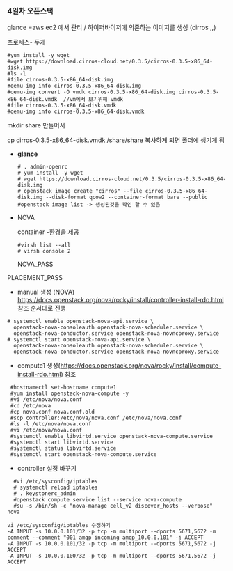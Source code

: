 ### 4일차 오픈스택

glance =aws ec2 에서 관리  / 하이퍼바이저에 의존하는 이미지를 생성 (cirros ,,)

프로세스- 두개

```shell
#yum install -y wget
#wget https://download.cirros-cloud.net/0.3.5/cirros-0.3.5-x86_64-disk.img
#ls -l
#file cirros-0.3.5-x86_64-disk.img 
#qemu-img info cirros-0.3.5-x86_64-disk.img 
#qemu-img convert -O vmdk cirros-0.3.5-x86_64-disk.img cirros-0.3.5-x86_64-disk.vmdk  //vm에서 보기위해 vmdk
#file cirros-0.3.5-x86_64-disk.vmdk 
#qemu-img info cirros-0.3.5-x86_64-disk.vmdk 
```

 mkdir share 만들어서 

 cp cirros-0.3.5-x86_64-disk.vmdk  /share/share 복사하게 되면 폴더에 생기게 됨 

- **glance** 

  ```shell
  # . admin-openrc
  # yum install -y wget
  # wget https://download.cirros-cloud.net/0.3.5/cirros-0.3.5-x86_64-disk.img
  # openstack image create "cirros" --file cirros-0.3.5-x86_64-disk.img --disk-format qcow2 --container-format bare --public
  #openstack image list -> 생성된것을 확인 할 수 있음 
  ```

- NOVA

  container -환경을 제공

  ```shell
  #virsh list --all
  # virsh console 2
  ```

  NOVA_PASS

PLACEMENT_PASS

- manual 생성 (NOVA) https://docs.openstack.org/nova/rocky/install/controller-install-rdo.html 참조  순서대로 진행

```shell
# systemctl enable openstack-nova-api.service \
  openstack-nova-consoleauth openstack-nova-scheduler.service \
  openstack-nova-conductor.service openstack-nova-novncproxy.service
# systemctl start openstack-nova-api.service \
  openstack-nova-consoleauth openstack-nova-scheduler.service \
  openstack-nova-conductor.service openstack-nova-novncproxy.service
```



- compute1 생성(https://docs.openstack.org/nova/rocky/install/compute-install-rdo.html) 참조

```shell
 #hostnamectl set-hostname compute1
 #yum install openstack-nova-compute -y
 #vi /etc/nova/nova.conf
 #cd /etc/nova
 #cp nova.conf nova.conf.old
 #scp controller:/etc/nova/nova.conf /etc/nova/nova.conf
 #ls -l /etc/nova/nova.conf
 #vi /etc/nova/nova.conf
 #systemctl enable libvirtd.service openstack-nova-compute.service
 #systemctl start libvirtd.service
 #systemctl status libvirtd.service
 #systemctl start openstack-nova-compute.service

```

- controller 설정 바꾸기	

```shell
  #vi /etc/sysconfig/iptables
  # systemctl reload iptables
  # . keystonerc_admin 
  #openstack compute service list --service nova-compute
  #su -s /bin/sh -c "nova-manage cell_v2 discover_hosts --verbose" nova

```

```shell
vi /etc/sysconfig/iptables 수정하기 
-A INPUT -s 10.0.0.101/32 -p tcp -m multiport --dports 5671,5672 -m comment --comment "001 amqp incoming amqp_10.0.0.101" -j ACCEPT
-A INPUT -s 10.0.0.101/32 -p tcp -m multiport --dports 5671,5672 -j ACCEPT
-A INPUT -s 10.0.0.100/32 -p tcp -m multiport --dports 5671,5672 -j ACCEPT
```


